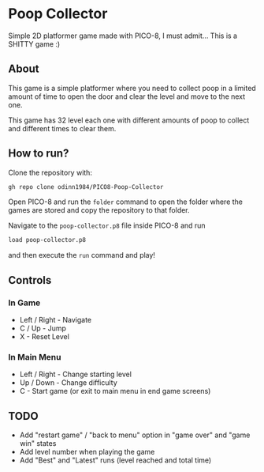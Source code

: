 # Poop Collector
Simple 2D platformer game made with PICO-8, I must admit... This is a SHITTY game :)

## About
This game is a simple platformer where you need to collect poop in a limited amount of time to open the door and clear the level and move to the next one.

This game has 32 level each one with different amounts of poop to collect and different times to clear them.

## How to run?
Clone the repository with:
```bash
gh repo clone odinn1984/PICO8-Poop-Collector
```

Open PICO-8 and run the `folder` command to open the folder where the games are stored and copy the repository to that folder.

Navigate to the `poop-collector.p8` file inside PICO-8 and run 
```bash
load poop-collector.p8
``` 
and then execute the `run` command and play!

## Controls

### In Game
* Left / Right - Navigate
* C / Up - Jump
* X - Reset Level

### In Main Menu
* Left / Right - Change starting level
* Up / Down - Change difficulty
* C - Start game (or exit to main menu in end game screens)

## TODO
* Add "restart game" / "back to menu" option in "game over" and "game win" states
* Add level number when playing the game
* Add "Best" and "Latest" runs (level reached and total time)
